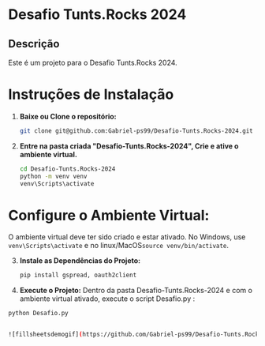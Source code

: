 
# Desafio Tunts.Rocks 2024

## Descrição
Este é um projeto para o Desafio Tunts.Rocks 2024.

# Instruções de Instalação
1. **Baixe ou Clone o repositório:**
   ```bash
   git clone git@github.com:Gabriel-ps99/Desafio-Tunts.Rocks-2024.git

2. **Entre na pasta criada "Desafio-Tunts.Rocks-2024", Crie e ative o ambiente virtual.**
   ```bash
   cd Desafio-Tunts.Rocks-2024
   python -m venv venv
   venv\Scripts\activate
   
# Configure o Ambiente Virtual:
O ambiente virtual deve ter sido criado e estar ativado.
No Windows, use `venv\Scripts\activate` e no linux/MacOS`source venv/bin/activate`.


3. **Instale as Dependências do Projeto:**
   ```bash
   pip install gspread, oauth2client

4. **Execute o Projeto:**
Dentro da pasta Desafio-Tunts.Rocks-2024 e com o ambiente virtual ativado, execute o script Desafio.py :

```bash
python Desafio.py


![fillsheetsdemogif](https://github.com/Gabriel-ps99/Desafio-Tunts.Rocks-2024/assets/121944069/8a0f2082-1beb-4c04-8ab2-7b00c4589b6e)
